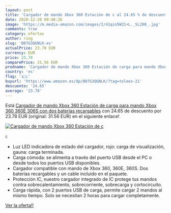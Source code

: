```yaml
---
layout: post
title: 'Cargador de mando Xbox 360 Estación de c al 24.65 % de descuento'
date: 2020-12-20 09:48:26
image: 'https://m.media-amazon.com/images/I/41qin5W21+L._SL200_.jpg'
comments: true
category: ofertas
author: ring
slug: 'B07G3QGNLK-es'
actualPrice: 23.78 EUR
currency: EUR
price: 23.78
comparePrice: 31.56 EUR
prodname: 'Cargador de mando Xbox 360 Estación de carga para mando Xbox 360 360E 306S con dos baterías recargables'
country: 'es'
flag: '🇪🇸'
buyurl: 'https://www.amazon.es/dp/B07G3QGNLK/?tag=tolees-21'
descuento: '24.65'
average: '23.78'
---
```


Está [Cargador de mando Xbox 360 Estación de carga para mando Xbox 360 360E 306S con dos baterías recargables](https://www.amazon.es/dp/B07G3QGNLK/?tag=tolees-21) con 24.65 de descuento por 23.78 EUR (original: 31.56 EUR) en el siguiente enlace!

[![Cargador de mando Xbox 360 Estación de c](https://m.media-amazon.com/images/I/41qin5W21+L._SL200_.jpg)](https://www.amazon.es/dp/B07G3QGNLK/?tag=tolees-21)

ℹ️:

- Luz LED indicadora de estado del cargador, rojo: carga de visualización, gauna: carga terminada.
- Carga cómoda: se alimenta a través del puerto USB desde el PC o desde todos los puertos USB disponibles.
- Cargador compatible con mando de Xbox 360, 360E, 360S. Dos baterías recargables y un cable incluido en el paquete.
- Protección IC, nuestro cargador integrado de IC protege tus mandos contra sobrecalentamiento, sobrecorriente, sobrecarga y cortocircuito.
- Carga rápida, con 2 puertos USB de carga, permite cargar 2 mandos al mismo tiempo. Solo se necesitan 2 horas para cargar completamente.

[Ver la oferta!!](https://www.amazon.es/dp/B07G3QGNLK/?tag=tolees-21)

